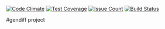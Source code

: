 [![Code Climate](https://codeclimate.com/github/tysky/project-lvl1-s116/badges/gpa.svg)](https://codeclimate.com/github/tysky/project-lvl1-s116)
[![Test Coverage](https://codeclimate.com/github/tysky/project-lvl1-s116/badges/coverage.svg)](https://codeclimate.com/github/tysky/project-lvl1-s116/coverage)
[![Issue Count](https://codeclimate.com/github/tysky/project-lvl1-s116/badges/issue_count.svg)](https://codeclimate.com/github/tysky/project-lvl1-s116)
[![Build Status](https://travis-ci.org/tysky/project-lvl1-s116.svg?branch=master)](https://travis-ci.org/tysky/project-lvl1-s116)

#gendiff project
